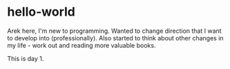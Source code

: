# hello-world

Arek here,
I'm new to programming. Wanted to change direction that I want to develop into (professionally).
Also started to think about other changes in my life - work out and reading more valuable books.

This is day 1. 

